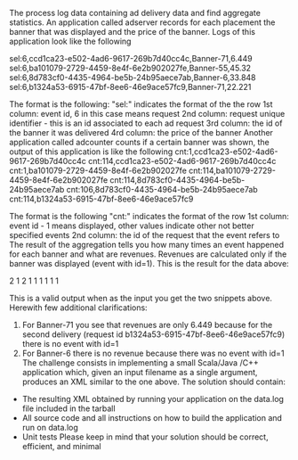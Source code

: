 The process log data containing ad delivery data and
find aggregate statistics. An application called adserver records for each placement the banner
that was displayed and the price of the banner. Logs of this application look like the following



sel:6,ccd1ca23-e502-4ad6-9617-269b7d40cc4c,Banner-71,6.449
sel:6,ba101079-2729-4459-8e4f-6e2b902027fe,Banner-55,45.32
sel:6,8d783cf0-4435-4964-be5b-24b95aece7ab,Banner-6,33.848
sel:6,b1324a53-6915-47bf-8ee6-46e9ace57fc9,Banner-71,22.221

The format is the following:
"sel:" indicates the format of the the row
1st column: event id, 6 in this case means request
2nd column: request unique identifier - this is an id associated to each ad request
3rd column: the id of the banner it was delivered
4rd column: the price of the banner
Another application called adcounter counts if a certain banner was shown, the output of this
application is like the following
cnt:1,ccd1ca23-e502-4ad6-9617-269b7d40cc4c
cnt:114,ccd1ca23-e502-4ad6-9617-269b7d40cc4c
cnt:1,ba101079-2729-4459-8e4f-6e2b902027fe
cnt:114,ba101079-2729-4459-8e4f-6e2b902027fe
cnt:114,8d783cf0-4435-4964-be5b-24b95aece7ab
cnt:106,8d783cf0-4435-4964-be5b-24b95aece7ab
cnt:114,b1324a53-6915-47bf-8ee6-46e9ace57fc9


The format is the following
"cnt:" indicates the format of the row
1st column: event id - 1 means displayed, other values indicate other not better specified events
2nd column: the id of the request that the event refers to
The result of the aggregation tells you how many times an event happened for each banner and
what are revenues. Revenues are calculated only if the banner was displayed (event with id=1).
This is the result for the data above:

<Banners>
<Banner id="Banner-71" revenues="6.449">
<Events>
<Event id="6">2</event>
<Event id="1">1</event>
<Event id="114">2</event>
</Events>
</Banner>
<Banner id="Banner-55" revenues="45.32">
<Events>
<Event id="6">1</event>
<Event id="1">1</event>
<Event id="114">1</event>
</Events>
</Banner>
<Banner id="Banner-6" revenues="0">
<Events>
<Event id="6">1</event>
<Event id="106">1</event>
<Event id="114">1</event>
</Events>
</Banner>
</Banners>


This is a valid output when as the input you get the two snippets above. Herewith few additional
clarifications:

1. For Banner-71 you see that revenues are only 6.449 because for the second delivery
(request id b1324a53-6915-47bf-8ee6-46e9ace57fc9) there is no event with id=1
2. For Banner-6 there is no revenue because there was no event with id=1
The challenge consists in implementing a small Scala/Java /C++ application which, given an
input filename as a single argument, produces an XML similar to the one above.
The solution should contain:
- The resulting XML obtained by running your application on the data.log file included in
the tarball
- All source code and all instructions on how to build the application and run on data.log
- Unit tests
Please keep in mind that your solution should be correct, efficient, and minimal
